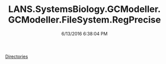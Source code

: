 ﻿---
title: LANS.SystemsBiology.GCModeller.GCModeller.FileSystem.RegPrecise
date: 6/13/2016 6:38:04 PM
---

[Directories](T-LANS.SystemsBiology.GCModeller.GCModeller.FileSystem.RegPrecise.Directories.html)
